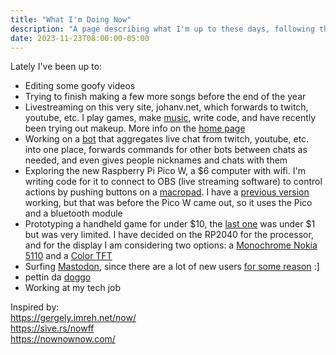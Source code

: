 ```yaml
---
title: "What I'm Doing Now"
description: "A page describing what I'm up to these days, following the example of nownownow.com"
date: 2023-11-23T08:00:00-05:00
---
```


Lately I've been up to:
 - Editing some goofy videos
 - Trying to finish making a few more songs before the end of the year
 - Livestreaming on this very site, johanv.net, which forwards to twitch, youtube, etc. I play games, make [music](https://jjv.sh/music), write code, and have recently been trying out makeup. More info on the [home page](/)
 - Working on a [bot](https://codeberg.org/johanvandegriff/multistream-bot) that aggregates live chat from twitch, youtube, etc. into one place, forwards commands for other bots between chats as needed, and even gives people nicknames and chats with them
 - Exploring the new Raspberry Pi Pico W, a $6 computer with wifi. I'm writing code for it to connect to OBS (live streaming software) to control actions by pushing buttons on a [macropad](https://shop.pimoroni.com/products/pico-rgb-keypad-base?variant=32369517166675). I have a [previous version](https://codeberg.org/johanvandegriff/StreamPico/) working, but that was before the Pico W came out, so it uses the Pico and a bluetooth module
 - Prototyping a handheld game for under $10, the [last one](https://jjv.sh/atinygame) was under $1 but was very limited. I have decided on the RP2040 for the processor, and for the display I am considering two options: a [Monochrome Nokia 5110](https://diode.zone/w/ewCzMX7Jg4Fi7jgaKiZkdx) and a [Color TFT](https://diode.zone/w/wkv2DcqwzyVDn1GMxS6USX)
 - Surfing [Mastodon](https://fosstodon.org/@johanv), since there are a lot of new users [for some reason](https://time.com/6229230/mastodon-eugen-rochko-interview/) :]
 - pettin da [doggo](https://jjv.sh/lucy)
 - Working at my tech job

Inspired by:<br/>
https://gergely.imreh.net/now/<br/>
https://sive.rs/nowff<br/>
https://nownownow.com/<br/>
